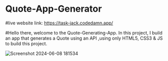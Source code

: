 # Quote-App-Generator

#live website link: https://task-jack.codedamn.app/

#Hello there, welcome to the Quote-Generating-App. In this project, I build an app that generates a Quote using an API ,using only HTML5, CSS3 & JS to build this project.





![Screenshot 2024-06-08 181534](https://github.com/devopsrudr/Quote-App-Generator/assets/119250929/265a8c6f-55da-4cef-8ea9-c5401abfd02a)
